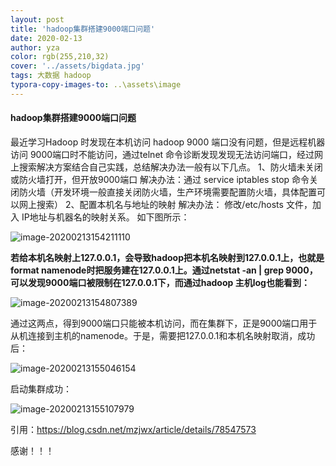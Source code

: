 ```yaml
---
layout: post
title: 'hadoop集群搭建9000端口问题'
date: 2020-02-13
author: yza
color: rgb(255,210,32)
cover: '../assets/bigdata.jpg'
tags: 大数据 hadoop
typora-copy-images-to: ..\assets\image
---
```


#### hadoop集群搭建9000端口问题

最近学习Hadoop 时发现在本机访问 hadoop 9000 端口没有问题，但是远程机器访问 9000端口时不能访问，通过telnet 命令诊断发现发现无法访问端口，经过网上搜索解决方案结合自己实践，总结解决办法一般有以下几点。
1、防火墙未关闭或防火墙打开，但开放9000端口
解决办法：通过 service iptables stop 命令关闭防火墙（开发环境一般直接关闭防火墙，生产环境需要配置防火墙，具体配置可以网上搜索）
2、配置本机名与地址的映射
解决办法： 修改/etc/hosts 文件，加入 IP地址与机器名的映射关系。
如下图所示：

![image-20200213154211110](G:\yfzjay.github.io\assets\image\image-20200213154211110.png)

**若给本机名映射上127.0.0.1，会导致hadoop把本机名映射到127.0.0.1上，也就是format namenode时把服务建在127.0.0.1上。通过netstat -an | grep 9000，可以发现9000端口被限制在127.0.0.1下，而通过hadoop 主机log也能看到：**

![image-20200213154807389]({{site.baseurl}}/assets/image/image-20200213154807389.png)

通过这两点，得到9000端口只能被本机访问，而在集群下，正是9000端口用于从机连接到主机的namenode。于是，需要把127.0.0.1和本机名映射取消，成功后：

![image-20200213155046154]({{site.baseurl}}/assets/image/image-20200213155046154.png)

启动集群成功：

![image-20200213155107979]({{site.baseurl}}/assets/image/image-20200213155107979.png)

引用：https://blog.csdn.net/mzjwx/article/details/78547573 

感谢！！！